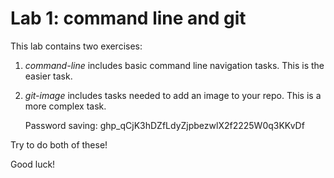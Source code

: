 # Lab 1: command line and git

This lab contains two exercises:

1. _command-line_ includes basic command line navigation tasks.  This
   is the easier task.
   
2. _git-image_ includes tasks needed to add an image to your repo.
   This is a more complex task.

    Password saving: 
    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
    
Try to do both of these!

Good luck!
